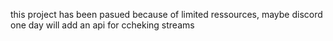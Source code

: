 this project has been pasued because  of limited ressources, maybe discord one day will add an api for ccheking streams
